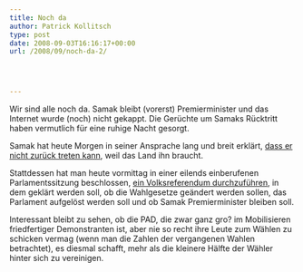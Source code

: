 ```yaml
---
title: Noch da
author: Patrick Kollitsch
type: post
date: 2008-09-03T16:16:17+00:00
url: /2008/09/noch-da-2/




---
```

Wir sind alle noch da. Samak bleibt (vorerst) Premierminister und das Internet wurde (noch) nicht gekappt. Die Gerüchte um Samaks Rücktritt haben vermutlich für eine ruhige Nacht gesorgt. 

Samak hat heute Morgen in seiner Ansprache lang und breit erklärt, [dass er nicht zurück treten kann][1], weil das Land ihn braucht. 

Stattdessen hat man heute vormittag in einer eilends einberufenen Parlamentssitzung beschlossen, [ein Volksreferendum durchzuführen][2], in dem geklärt werden soll, ob die Wahlgesetze geändert werden sollen, das Parlament aufgelöst werden soll und ob Samak Premierminister bleiben soll.

Interessant bleibt zu sehen, ob die <span class="caps">PAD</span>, die zwar ganz gro? im Mobilisieren friedfertiger Demonstranten ist, aber nie so recht ihre Leute zum Wählen zu schicken vermag (wenn man die Zahlen der vergangenen Wahlen betrachtet), es diesmal schafft, mehr als die kleinere Hälfte der Wähler hinter sich zu vereinigen.

 [1]: http://nationmultimedia.com/2008/09/04/headlines/headlines_30082553.php
 [2]: http://www.nationmultimedia.com/2008/09/04/headlines/headlines_30082570.php